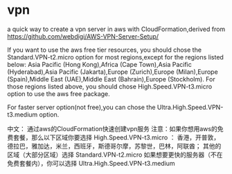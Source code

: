 # vpn
a quick way to create a vpn server in aws with CloudFormation,derived from https://github.com/webdigi/AWS-VPN-Server-Setup/

If you want to use the aws free tier resources, you should chose the Standard.VPN-t2.micro option for most regions,except for the regions listed below:
Asia Pacific (Hong Kong),Africa (Cape Town),Asia Pacific (Hyderabad),Asia Pacific (Jakarta),Europe (Zurich),Europe (Milan),Europe (Spain),Middle East (UAE),Middle East (Bahrain),Europe (Stockholm).
For those regions listed above, you should chose High.Speed.VPN-t3.micro option to use the aws free package.

For faster server option(not free),you can chose the Ultra.High.Speed.VPN-t3.medium option.


中文：
通过aws的CloudFormation快速创建vpn服务
注意：如果你想用aws的免费套餐，那么以下区域你要选择 High.Speed.VPN-t3.micro ：
香港，开普敦，德拉巴，雅加达，米兰，西班牙，斯德哥尔摩，苏黎世，巴林，阿联酋；
其他的区域（大部分区域）选择 Standard.VPN-t2.micro
如果想要更快的服务器（不在免费套餐内），你可以选择 Ultra.High.Speed.VPN-t3.medium
